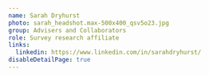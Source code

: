 ```yaml
---
name: Sarah Dryhurst
photo: sarah_headshot.max-500x400_qsv5o23.jpg
group: Advisers and Collaborators
role: Survey research affiliate
links:
  linkedin: https://www.linkedin.com/in/sarahdryhurst/
disableDetailPage: true
---
```

